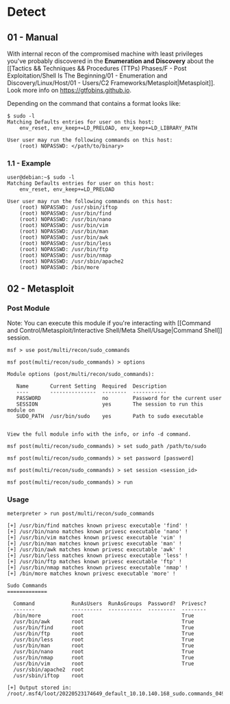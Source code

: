 # Detect

## 01 - Manual

With internal recon of the compromised machine with least privileges you've probably discovered in the **Enumeration and Discovery** about the [[Tactics && Techniques && Procedures (TTPs) Phases/F - Post Exploitation/Shell Is The Beginning/01 - Enumeration and Discovery/Linux/Host/01 - Users/C2 Frameworks/Metasploit|Metasploit]]. Look more info on https://gtfobins.github.io.

Depending on the command that contains a format looks like:

```
$ sudo -l
Matching Defaults entries for user on this host:
    env_reset, env_keep+=LD_PRELOAD, env_keep+=LD_LIBRARY_PATH

User user may run the following commands on this host:
	(root) NOPASSWD: </path/to/binary>
```

### 1.1 - Example

```
user@debian:~$ sudo -l
Matching Defaults entries for user on this host:
    env_reset, env_keep+=LD_PRELOAD

User user may run the following commands on this host:
    (root) NOPASSWD: /usr/sbin/iftop
    (root) NOPASSWD: /usr/bin/find
    (root) NOPASSWD: /usr/bin/nano
    (root) NOPASSWD: /usr/bin/vim
    (root) NOPASSWD: /usr/bin/man
    (root) NOPASSWD: /usr/bin/awk
    (root) NOPASSWD: /usr/bin/less
    (root) NOPASSWD: /usr/bin/ftp
    (root) NOPASSWD: /usr/bin/nmap
    (root) NOPASSWD: /usr/sbin/apache2
    (root) NOPASSWD: /bin/more
```

## 02 - Metasploit

### Post Module

Note: You can execute this module if you're interacting with [[Command and Control/Metasploit/Interactive Shell/Meta Shell/Usage|Command Shell]] session. 

```
msf > use post/multi/recon/sudo_commands

msf post(multi/recon/sudo_commands) > options 

Module options (post/multi/recon/sudo_commands):

   Name       Current Setting  Required  Description
   ----       ---------------  --------  -----------
   PASSWORD                    no        Password for the current user
   SESSION                     yes       The session to run this module on
   SUDO_PATH  /usr/bin/sudo    yes       Path to sudo executable


View the full module info with the info, or info -d command.

msf post(multi/recon/sudo_commands) > set sudo_path /path/to/sudo

msf post(multi/recon/sudo_commands) > set password [password]

msf post(multi/recon/sudo_commands) > set session <session_id>

msf post(multi/recon/sudo_commands) > run
```

### Usage

```
meterpreter > run post/multi/recon/sudo_commands

[+] /usr/bin/find matches known privesc executable 'find' !
[+] /usr/bin/nano matches known privesc executable 'nano' !
[+] /usr/bin/vim matches known privesc executable 'vim' !
[+] /usr/bin/man matches known privesc executable 'man' !
[+] /usr/bin/awk matches known privesc executable 'awk' !
[+] /usr/bin/less matches known privesc executable 'less' !
[+] /usr/bin/ftp matches known privesc executable 'ftp' !
[+] /usr/bin/nmap matches known privesc executable 'nmap' !
[+] /bin/more matches known privesc executable 'more' !

Sudo Commands
=============

  Command            RunAsUsers  RunAsGroups  Password?  Privesc?
  -------            ----------  -----------  ---------  --------
  /bin/more          root                                True
  /usr/bin/awk       root                                True
  /usr/bin/find      root                                True
  /usr/bin/ftp       root                                True
  /usr/bin/less      root                                True
  /usr/bin/man       root                                True
  /usr/bin/nano      root                                True
  /usr/bin/nmap      root                                True
  /usr/bin/vim       root                                True
  /usr/sbin/apache2  root
  /usr/sbin/iftop    root

[+] Output stored in: /root/.msf4/loot/20220523174649_default_10.10.140.168_sudo.commands_049317.txt
```